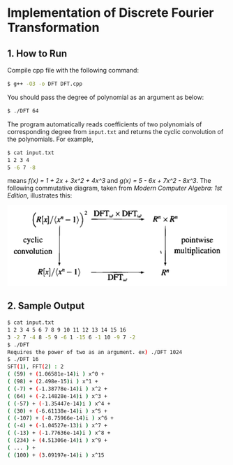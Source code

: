 
# Implementation of Discrete Fourier Transformation


## 1. How to Run

Compile cpp file with the following command:
```bash
$ g++ -O3 -o DFT DFT.cpp
```
You should pass the degree of polynomial as an argument as below:
```bash
$ ./DFT 64
```
The program automatically reads coefficients of two polynomials of corresponding degree from `input.txt` and returns the cyclic convolution of the polynomials. For example,
```bash
$ cat input.txt
1 2 3 4
5 -6 7 -8
```
means _f(x) = 1 + 2x + 3x^2 + 4x^3_ and _g(x) = 5 - 6x + 7x^2 - 8x^3_.
The following commutative diagram, taken from _Modern Computer Algebra: 1st Edition_, illustrates this:

![](comm_diagram.png)


## 2. Sample Output

```bash
$ cat input.txt
1 2 3 4 5 6 7 8 9 10 11 12 13 14 15 16
3 -2 7 -4 8 -5 9 -6 1 -15 6 -1 10 -9 7 -2
$ ./DFT
Requires the power of two as an argument. ex) ./DFT 1024
$ ./DFT 16
SFT(1), FFT(2) : 2
( (59) + (1.06581e-14)i ) x^0 + 
( (98) + (2.498e-15)i ) x^1 + 
( (-7) + (-1.38778e-14)i ) x^2 + 
( (64) + (-2.14828e-14)i ) x^3 + 
( (-57) + (-1.35447e-14)i ) x^4 + 
( (30) + (-6.61138e-14)i ) x^5 + 
( (-107) + (-8.75966e-14)i ) x^6 + 
( (-4) + (-1.04527e-13)i ) x^7 + 
( (-13) + (-1.77636e-14)i ) x^8 + 
( (234) + (4.51306e-14)i ) x^9 + 
( ... ) + 
( (100) + (3.09197e-14)i ) x^15

```
